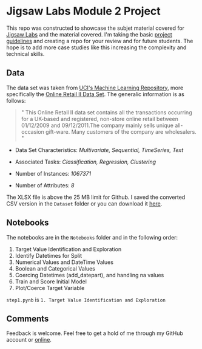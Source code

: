 # Jigsaw Labs Module 2 Project

This repo was constructed to showcase the subjet material covered for [Jigsaw Labs](https://www.jigsawlabs.io/) and the material covered. I'm taking the basic [project guidelines](https://github.com/ludawg44/jigsawlabs/blob/master/03May20_Module%202%20Projects.ipynb) and creating a repo for your review and for future students. The hope is to add more case studies like this increasing the complexity and technical skills.

## Data
The data set was taken from [UCI's Machine Learning Repository](http://archive.ics.uci.edu/ml/index.php), more specifically the [Online Retail II Data Set](http://archive.ics.uci.edu/ml/index.php). The generalic information is as follows:

> " This Online Retail II data set contains all the transactions occurring for a UK-based and registered, non-store online retail between 01/12/2009 and 09/12/2011.The company mainly sells unique all-occasion gift-ware. Many customers of the company are wholesalers. "

* Data Set Characteristics: *Multivariate, Sequential, TimeSeries, Text*

* Associated Tasks: *Classification, Regression, Clustering*

* Number of Instances: *1067371*

* Number of Attributes: *8*

The XLSX file is above the 25 MB limit for Github. I saved the converted CSV version in the `Dataset` folder or you can download it [here](http://archive.ics.uci.edu/ml/machine-learning-databases/00502/). 

## Notebooks

The notebooks are in the `Notebooks` folder and in the following order: 

1. Target Value Identification and Exploration
2. Identify Datetimes for Split
3. Numerical Values and DateTime Values
4. Boolean and Categorical Values
5. Coercing Datetimes (add_datepart), and handling na values
6. Train and Score Initial Model 
7. Plot/Coerce Target Variable 

`step1.pynb` is `1. Target Value Identification and Exploration`


## Comments

Feedback is welcome. Feel free to get a hold of me through my GitHub account or [online](https://luisverajr.com/).
